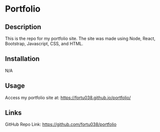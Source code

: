 # Portfolio

## Description

This is the repo for my portfolio site. The site was made using Node, React, Bootstrap, Javascript, CSS, and HTML.

## Installation

N/A

## Usage

Access my portfolio site at: https://fortu038.github.io/portfolio/

## Links

GitHub Repo Link: https://github.com/fortu038/portfolio